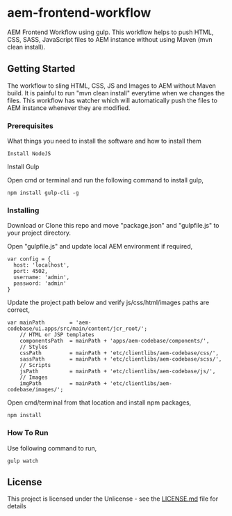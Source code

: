 # aem-frontend-workflow

AEM Frontend Workflow using gulp. This workflow helps to push HTML, CSS, SASS, JavaScript files to AEM instance without using Maven (mvn clean install).

## Getting Started

The workflow to sling HTML, CSS, JS and Images to AEM without Maven build. It is painful to run "mvn clean install" everytime when we changes the files. This workflow has watcher which will automatically push the files to AEM instance whenever they are modified.

### Prerequisites

What things you need to install the software and how to install them

```
Install NodeJS
```

Install Gulp

Open cmd or terminal and run the following command to install gulp,

```
npm install gulp-cli -g
```

### Installing

Download or Clone this repo and move "package.json" and "gulpfile.js" to your project directory.

Open "gulpfile.js" and update local AEM environment if required,

```
var config = {
  host: 'localhost',
  port: 4502,
  username: 'admin',
  password: 'admin'
}
```

Update the project path below and verify js/css/html/images paths are correct,

```
var mainPath        = 'aem-codebase/ui.apps/src/main/content/jcr_root/';
    // HTML or JSP templates
    componentsPath  = mainPath + 'apps/aem-codebase/components/',
    // Styles
    cssPath         = mainPath + 'etc/clientlibs/aem-codebase/css/',
    sassPath        = mainPath + 'etc/clientlibs/aem-codebase/scss/',
    // Scripts
    jsPath          = mainPath + 'etc/clientlibs/aem-codebase/js/',
    // Images
    imgPath         = mainPath + 'etc/clientlibs/aem-codebase/images/';

```

Open cmd/terminal from that location and install npm packages,

```
npm install
```

### How To Run

Use following command to run,

```
gulp watch
```


## License

This project is licensed under the Unlicense - see the [LICENSE.md](LICENSE.md) file for details
